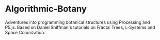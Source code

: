 # Algorithmic-Botany
Adventures into programming botanical structures using Processing and P5.js. Based on Daniel Shiffman's tutorials on Fractal Trees, L-Systems and Space Colonization.
